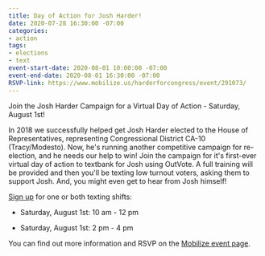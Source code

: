 ```yaml
---
title: Day of Action for Josh Harder!
date: 2020-07-28 16:30:00 -07:00
categories:
- action
tags:
- elections
- text
event-start-date: 2020-08-01 10:00:00 -07:00
event-end-date: 2020-08-01 16:30:00 -07:00
RSVP-link: https://www.mobilize.us/harderforcongress/event/291073/
---
```


Join the Josh Harder Campaign for a Virtual Day of Action - Saturday, August 1st!

In 2018 we successfully helped get Josh Harder elected to the House of Representatives, representing Congressional District CA-10 (Tracy/Modesto). Now, he's running another competitive campaign for re-election, and he needs our help to win! Join the campaign for it's first-ever virtual day of action to textbank for Josh using OutVote. A full training will be provided and then you'll be texting low turnout voters, asking them to support Josh. And, you might even get to hear from Josh himself!

[Sign up](https://www.mobilize.us/harderforcongress/event/291073/) for one or both texting shifts:

* Saturday, August 1st: 10 am - 12 pm

* Saturday, August 1st: 2 pm - 4 pm

You can find out more information and RSVP on the [Mobilize event page](https://www.mobilize.us/harderforcongress/event/291073/).